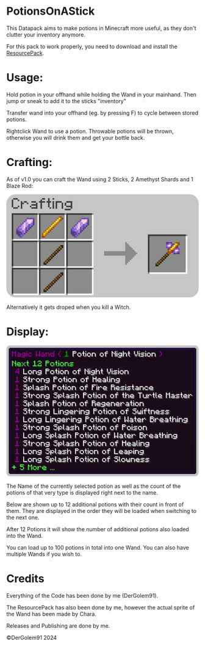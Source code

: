 
# PotionsOnAStick

This Datapack aims to make potions in Minecraft more useful, as they don't clutter your inventory anymore.

For this pack to work properly, you need to download and install the [ResourcePack](https://github.com/Golem91/PotionOnAStickResources/releases/download/V1.1/potionsonastickresources.zip).

# Usage:

Hold potion in your offhand while holding the Wand in your mainhand. Then jump or sneak to add it to the sticks "inventory"

Transfer wand into your offhand (eg. by pressing F) to cycle between stored potions.

Rightclick Wand to use a potion. Throwable potions will be thrown, otherwise you will drink them and get your bottle back.

# Crafting:
As of v1.0 you can craft the Wand using 2 Sticks, 2 Amethyst Shards and 1 Blaze Rod:

![image of the recipe](https://github.com/Golem91/potionsonastick/blob/main/recipe.png?raw=true)

Alternatively it gets droped when you kill a Witch.

# Display:

![image of the displaying of the potions](https://github.com/Golem91/potionsonastick/blob/main/display.png?raw=true)

The Name of the currently selected potion as well as the count of the potions of that very type is displayed right next to the name.

Below are shown up to 12 additional potions with their count in front of them.
They are displayed in the order they will be loaded when switching to the next one.

After 12 Potions it will show the number of additional potions also loaded into the Wand.

You can load up to 100 potions in total into one Wand. You can also have multiple Wands if you wish to.

# Credits
Everything of the Code has been done by me (DerGolem91).

The ResourcePack has also been done by me, however the actual sprite of the Wand has been made by Chara.

Releases and Publishing are done by me.

©DerGolem91 2024
